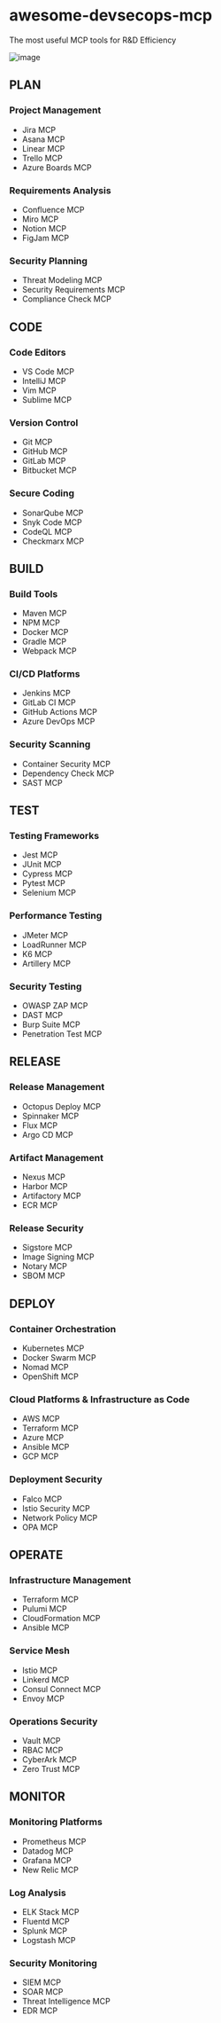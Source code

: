 # awesome-devsecops-mcp
The most useful MCP tools for R&D Efficiency

![image](https://github.com/user-attachments/assets/0e3dec3d-4d84-4c80-8328-d6969e17ff82)


## PLAN

### Project Management
- Jira MCP
- Asana MCP
- Linear MCP
- Trello MCP
- Azure Boards MCP

### Requirements Analysis
- Confluence MCP
- Miro MCP
- Notion MCP
- FigJam MCP

### Security Planning
- Threat Modeling MCP
- Security Requirements MCP
- Compliance Check MCP

## CODE

### Code Editors
- VS Code MCP
- IntelliJ MCP
- Vim MCP
- Sublime MCP

### Version Control
- Git MCP
- GitHub MCP
- GitLab MCP
- Bitbucket MCP

### Secure Coding
- SonarQube MCP
- Snyk Code MCP
- CodeQL MCP
- Checkmarx MCP

## BUILD

### Build Tools
- Maven MCP
- NPM MCP
- Docker MCP
- Gradle MCP
- Webpack MCP

### CI/CD Platforms
- Jenkins MCP
- GitLab CI MCP
- GitHub Actions MCP
- Azure DevOps MCP

### Security Scanning
- Container Security MCP
- Dependency Check MCP
- SAST MCP

## TEST

### Testing Frameworks
- Jest MCP
- JUnit MCP
- Cypress MCP
- Pytest MCP
- Selenium MCP

### Performance Testing
- JMeter MCP
- LoadRunner MCP
- K6 MCP
- Artillery MCP

### Security Testing
- OWASP ZAP MCP
- DAST MCP
- Burp Suite MCP
- Penetration Test MCP

## RELEASE

### Release Management
- Octopus Deploy MCP
- Spinnaker MCP
- Flux MCP
- Argo CD MCP

### Artifact Management
- Nexus MCP
- Harbor MCP
- Artifactory MCP
- ECR MCP

### Release Security
- Sigstore MCP
- Image Signing MCP
- Notary MCP
- SBOM MCP

## DEPLOY

### Container Orchestration
- Kubernetes MCP
- Docker Swarm MCP
- Nomad MCP
- OpenShift MCP

### Cloud Platforms & Infrastructure as Code
- AWS MCP
- Terraform MCP
- Azure MCP
- Ansible MCP
- GCP MCP

### Deployment Security
- Falco MCP
- Istio Security MCP
- Network Policy MCP
- OPA MCP

## OPERATE

### Infrastructure Management
- Terraform MCP
- Pulumi MCP
- CloudFormation MCP
- Ansible MCP

### Service Mesh
- Istio MCP
- Linkerd MCP
- Consul Connect MCP
- Envoy MCP

### Operations Security
- Vault MCP
- RBAC MCP
- CyberArk MCP
- Zero Trust MCP

## MONITOR

### Monitoring Platforms
- Prometheus MCP
- Datadog MCP
- Grafana MCP
- New Relic MCP

### Log Analysis
- ELK Stack MCP
- Fluentd MCP
- Splunk MCP
- Logstash MCP

### Security Monitoring
- SIEM MCP
- SOAR MCP
- Threat Intelligence MCP
- EDR MCP
